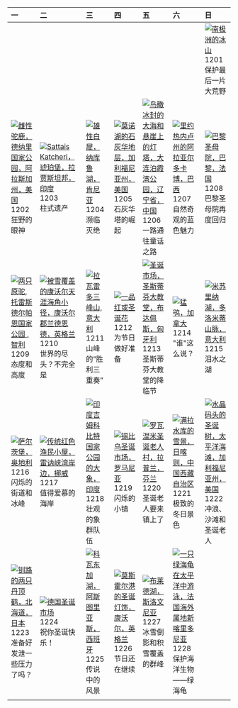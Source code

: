 | 一                                                                                                                                                                                                 | 二                                                                                                                                                                                                       | 三                                                                                                                                                                                                  | 四                                                                                                                                                                                            | 五                                                                                                                                                                                                             | 六                                                                                                                                                                                                        | 日                                                                                                                                                                                                  |
|:--------------------------------------------------------------------------------------------------------------------------------------------------------------------------------------------------|:--------------------------------------------------------------------------------------------------------------------------------------------------------------------------------------------------------|:---------------------------------------------------------------------------------------------------------------------------------------------------------------------------------------------------|:---------------------------------------------------------------------------------------------------------------------------------------------------------------------------------------------|:--------------------------------------------------------------------------------------------------------------------------------------------------------------------------------------------------------------|:---------------------------------------------------------------------------------------------------------------------------------------------------------------------------------------------------------|:---------------------------------------------------------------------------------------------------------------------------------------------------------------------------------------------------|
|                                                                                                                                                                                                   |                                                                                                                                                                                                         |                                                                                                                                                                                                    |                                                                                                                                                                                              |                                                                                                                                                                                                               |                                                                                                                                                                                                          | [![](https://www.bing.com/th?id=OHR.IcebergsAntarctica_ZH-CN2942178295_320x240.jpg '南极洲的冰山')](https://www.bing.com/th?id=OHR.IcebergsAntarctica_ZH-CN2942178295_UHD.jpg)<br>1201<br>保护最后一片大荒野      |
| [![](https://www.bing.com/th?id=OHR.SnowMoose_ZH-CN3364979952_320x240.jpg '雌性驼鹿，德纳里国家公园，阿拉斯加州，美国')](https://www.bing.com/th?id=OHR.SnowMoose_ZH-CN3364979952_UHD.jpg)<br>1202<br>狂野的眼神            | [![](https://www.bing.com/th?id=OHR.JaipurFort_ZH-CN3891828158_320x240.jpg 'Sattais Katcheri，琥珀堡，拉贾斯坦邦，印度')](https://www.bing.com/th?id=OHR.JaipurFort_ZH-CN3891828158_UHD.jpg)<br>1203<br>柱式遗产         | [![](https://www.bing.com/th?id=OHR.RhinosKenya_ZH-CN4422118541_320x240.jpg '雄性白犀，纳库鲁湖，肯尼亚')](https://www.bing.com/th?id=OHR.RhinosKenya_ZH-CN4422118541_UHD.jpg)<br>1204<br>濒临灭绝                  | [![](https://www.bing.com/th?id=OHR.MonoTufa_ZH-CN4998806540_320x240.jpg '莫诺湖的石灰华地层，加利福尼亚州，美国')](https://www.bing.com/th?id=OHR.MonoTufa_ZH-CN4998806540_UHD.jpg)<br>1205<br>石灰华塔的崛起         | [![](https://www.bing.com/th?id=OHR.GreaterSnow2024_ZH-CN5929129591_320x240.jpg '鸟瞰冰封的大海和悬崖上的灯塔，大连泊霞湾公园，辽宁省，中国')](https://www.bing.com/th?id=OHR.GreaterSnow2024_ZH-CN5929129591_UHD.jpg)<br>1206<br>一路通往童话之路 | [![](https://www.bing.com/th?id=OHR.ArraialdoCabo_ZH-CN6202620711_320x240.jpg '里约热内卢州的阿拉亚尔多卡博，巴西')](https://www.bing.com/th?id=OHR.ArraialdoCabo_ZH-CN6202620711_UHD.jpg)<br>1207<br>自然奇观的蓝色魅力           | [![](https://www.bing.com/th?id=OHR.ReopeningNotreDame_ZH-CN6512133762_320x240.jpg '巴黎圣母院，巴黎，法国')](https://www.bing.com/th?id=OHR.ReopeningNotreDame_ZH-CN6512133762_UHD.jpg)<br>1208<br>巴黎圣母院再度回归 |
| [![](https://www.bing.com/th?id=OHR.GuanacosChile_ZH-CN7011761081_320x240.jpg '两只原驼,托雷斯德尔帕恩国家公园 , 智利')](https://www.bing.com/th?id=OHR.GuanacosChile_ZH-CN7011761081_UHD.jpg)<br>1209<br>态度和高度    | [![](https://www.bing.com/th?id=OHR.CornwallSnow_ZH-CN8407245245_320x240.jpg '被雪覆盖的康沃尔天涯海角小径，康沃尔郡兰德恩德，英格兰')](https://www.bing.com/th?id=OHR.CornwallSnow_ZH-CN8407245245_UHD.jpg)<br>1210<br>世界的尽头？不完全是 | [![](https://www.bing.com/th?id=OHR.DolomitesSky_ZH-CN9299967785_320x240.jpg '拉瓦雷多三峰山,意大利')](https://www.bing.com/th?id=OHR.DolomitesSky_ZH-CN9299967785_UHD.jpg)<br>1211<br>山峰的“胜利三重奏”            | [![](https://www.bing.com/th?id=OHR.WildPoinsettia_ZH-CN7984548709_320x240.jpg '一品红或圣诞花')](https://www.bing.com/th?id=OHR.WildPoinsettia_ZH-CN7984548709_UHD.jpg)<br>1212<br>为节日做好准备         | [![](https://www.bing.com/th?id=OHR.ChristmasBudapest_ZH-CN8197439971_320x240.jpg '圣诞市场，圣斯蒂芬大教堂，布达佩斯，匈牙利')](https://www.bing.com/th?id=OHR.ChristmasBudapest_ZH-CN8197439971_UHD.jpg)<br>1213<br>圣斯蒂芬大教堂的降临节  | [![](https://www.bing.com/th?id=OHR.NorthernHawkOwl_ZH-CN8408027305_320x240.jpg '猛鸮，加拿大')](https://www.bing.com/th?id=OHR.NorthernHawkOwl_ZH-CN8408027305_UHD.jpg)<br>1214<br>"谁"这么说？                    | [![](https://www.bing.com/th?id=OHR.MisurinaLake_ZH-CN0744434715_320x240.jpg '米苏里纳湖，多洛米蒂山脉，意大利')](https://www.bing.com/th?id=OHR.MisurinaLake_ZH-CN0744434715_UHD.jpg)<br>1215<br>泪水之湖             |
| [![](https://www.bing.com/th?id=OHR.SalzburgSnow_ZH-CN0964131994_320x240.jpg '萨尔茨堡，奥地利')](https://www.bing.com/th?id=OHR.SalzburgSnow_ZH-CN0964131994_UHD.jpg)<br>1216<br>闪烁的街道和冰峰                | [![](https://www.bing.com/th?id=OHR.ReinefjordenNorway_ZH-CN1198843758_320x240.jpg '传统红色渔民小屋，雷讷峡湾岸边，挪威')](https://www.bing.com/th?id=OHR.ReinefjordenNorway_ZH-CN1198843758_UHD.jpg)<br>1217<br>值得爱慕的海岸 | [![](https://www.bing.com/th?id=OHR.MorningElephants_ZH-CN1418579765_320x240.jpg '印度吉姆科比特国家公园的大象，印度')](https://www.bing.com/th?id=OHR.MorningElephants_ZH-CN1418579765_UHD.jpg)<br>1218<br>壮观的象群队伍 | [![](https://www.bing.com/th?id=OHR.SibiuRomania_ZH-CN1631942857_320x240.jpg '锡比乌圣诞市场，罗马尼亚')](https://www.bing.com/th?id=OHR.SibiuRomania_ZH-CN1631942857_UHD.jpg)<br>1219<br>闪烁的小镇          | [![](https://www.bing.com/th?id=OHR.SantaClausVillage_ZH-CN1839275027_320x240.jpg '罗瓦涅米圣诞老人村，拉普兰，芬兰')](https://www.bing.com/th?id=OHR.SantaClausVillage_ZH-CN1839275027_UHD.jpg)<br>1220<br>圣诞老人要来镇上了         | [![](https://www.bing.com/th?id=OHR.WinterSolstice2024_ZH-CN2045153949_320x240.jpg '满拉水库的雪景，日喀则，中国西藏自治区')](https://www.bing.com/th?id=OHR.WinterSolstice2024_ZH-CN2045153949_UHD.jpg)<br>1221<br>极致的冬日景色 | [![](https://www.bing.com/th?id=OHR.CrystalPier_ZH-CN2256372880_320x240.jpg '水晶码头的圣诞树，太平洋海滩，加利福尼亚州，美国')](https://www.bing.com/th?id=OHR.CrystalPier_ZH-CN2256372880_UHD.jpg)<br>1222<br>冲浪、沙滩和圣诞老人 |
| [![](https://www.bing.com/th?id=OHR.FestivusCranes_ZH-CN2464862059_320x240.jpg '钏路的两只丹顶鹤，北海道，日本')](https://www.bing.com/th?id=OHR.FestivusCranes_ZH-CN2464862059_UHD.jpg)<br>1223<br>准备好发泄一些压力了吗？ | [![](https://www.bing.com/th?id=OHR.SantaSnowglobe_ZH-CN2671421527_320x240.jpg '德国圣诞市场')](https://www.bing.com/th?id=OHR.SantaSnowglobe_ZH-CN2671421527_UHD.jpg)<br>1224<br>祝你圣诞快乐！                     | [![](https://www.bing.com/th?id=OHR.CovadongaWinter_ZH-CN2873340163_320x240.jpg '科瓦东加湖，阿斯图里亚斯，西班牙')](https://www.bing.com/th?id=OHR.CovadongaWinter_ZH-CN2873340163_UHD.jpg)<br>1225<br>传说中的风景     | [![](https://www.bing.com/th?id=OHR.MouseholeXmas_ZH-CN3079184443_320x240.jpg '莫斯霍尔港的圣诞灯饰，康沃尔，英格兰')](https://www.bing.com/th?id=OHR.MouseholeXmas_ZH-CN3079184443_UHD.jpg)<br>1226<br>节日还在继续 | [![](https://www.bing.com/th?id=OHR.LakeBledSnow_ZH-CN4118056813_320x240.jpg '布莱德湖，斯洛文尼亚')](https://www.bing.com/th?id=OHR.LakeBledSnow_ZH-CN4118056813_UHD.jpg)<br>1227<br>冰雪倒影和积雪覆盖的群峰                      | [![](https://www.bing.com/th?id=OHR.CoralTurtle_ZH-CN4771437860_320x240.jpg '一只绿海龟在太平洋中游泳，法国海外属地新喀里多尼亚')](https://www.bing.com/th?id=OHR.CoralTurtle_ZH-CN4771437860_UHD.jpg)<br>1228<br>保护海洋生物——绿海龟     |                                                                                                                                                                                                    |
|                                                                                                                                                                                                   |                                                                                                                                                                                                         |                                                                                                                                                                                                    |                                                                                                                                                                                              |                                                                                                                                                                                                               |                                                                                                                                                                                                          |                                                                                                                                                                                                    |